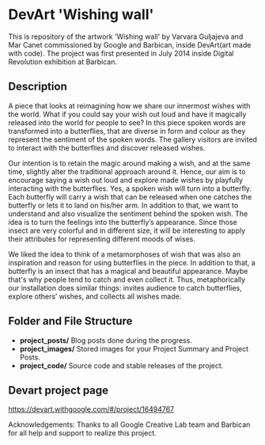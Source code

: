 # DevArt 'Wishing wall' 

This is repository of the artwork 'Wishing wall' by Varvara Guljajeva and Mar Canet commissioned by Google and Barbican, inside DevArt(art made with code). The project was first presented in July 2014 inside Digital Revolution exhibition at Barbican.

## Description
A piece that looks at reimagining how we share our innermost wishes with the world. What if you could say your wish out loud and have it magically released into the world for people to see? In this piece spoken words are transformed into a butterflies, that are diverse in form and colour as they represent the sentiment of the spoken words. The gallery visitors are invited to interact with the butterflies and discover released wishes.

Our intention is to retain the magic around making a wish, and at the same time, slightly alter the traditional approach around it. Hence, our aim is to encourage saying a wish out loud and explore made wishes by playfully interacting with the butterflies. Yes, a spoken wish will turn into a butterfly. Each butterfly will carry a wish that can be released when one catches the butterfly or lets it to land on his/her arm.
In addition to that, we want to understand and also visualize the sentiment behind the spoken wish. The idea is to turn the feelings into the butterfly’s appearance. Since those insect are very colorful and in different size, it will be interesting to apply their attributes for representing different moods of wises.

We liked the idea to think of a metamorphoses of wish that was also an inspiration and reason for using butterflies in the piece. In addition to that, a butterfly is an insect that has a magical and beautiful appearance. Maybe that's why people tend to catch and even collect it. Thus, metaphorically our installation does similar things: invites audience to catch butterflies, explore others’ wishes, and collects all wishes made.

## Folder and File Structure

- **project_posts/** Blog posts done during the progress.
- **project_images/** Stored images for your Project Summary and Project Posts.
- **project_code/** Source code and stable releases of the project.

## Devart project page 
https://devart.withgoogle.com/#/project/16494767

Acknowledgements:
Thanks to all Google Creative Lab team and Barbican for all help and support to realize this project.